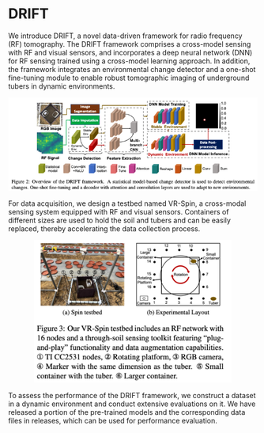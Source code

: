 # DRIFT

We introduce DRIFT, a novel data-driven framework for radio frequency (RF) tomography. The DRIFT framework comprises a cross-model sensing with RF and visual sensors, and incorporates a deep neural network (DNN) for RF sensing trained using a cross-model learning approach. In addition, the framework integrates an environmental change detector and a one-shot fine-tuning module to enable robust tomographic imaging of underground tubers in dynamic environments. 

<p align="center">
  <img src="Images/architecture.png" alt="The DRIFT framework."/>
</p>

For data acquisition, we design a testbed named VR-Spin, a cross-modal sensing system equipped with RF and visual sensors. Containers of different sizes are used to hold the soil and tubers and can be easily replaced, thereby accelerating the data collection process.

<p align="center">
  <img src="Images/system.png" alt="The cross-modal system." width="400"/>
</p>

To assess the performance of the DRIFT framework, we construct a dataset in a dynamic environment and conduct extensive evaluations on it. We have released a portion of the pre-trained models and the corresponding data files in releases, which can be used for performance evaluation.

